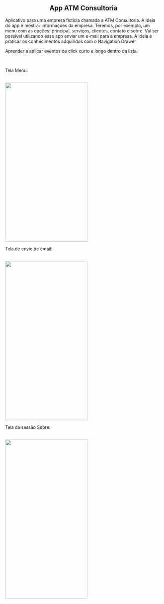  <h2 align="center">App ATM Consultoria</h2>

<p>Aplicativo para uma empresa fictícia chamada a ATM Consultoria. A ideia do app é mostrar informações da empresa.
Teremos, por exemplo, um menu com as opções: principal, serviços, clientes, contato e sobre. 
Vai ser possível utilizando esse app enviar um e-mail para a empresa.
A ideia é praticar os conhecimentos adquiridos com o Navigation Drawer </p>
<p> Aprender a aplicar eventos de click curto e longo dentro da lista.</p>
<br>

<p>Tela Menu:</p><br>
<div>
  <img align="center" height="512" width="265" src="https://i.ibb.co/pRq2HHm/1.png">
 </div>
 
 
 <p>Tela de envio de email:</p><br>
 <div>
   <img align="center" height="512" width="265" src="https://i.ibb.co/M6NwKR6/2.png">
  </div>
  
  
  <p>Tela da sessão Sobre:</p><br>
   <div>
     <img align="center" height="512" width="265" src="https://i.ibb.co/k6RDTCH/3.png">
    </div>